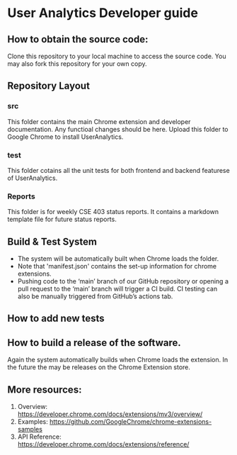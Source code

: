 # User Analytics Developer guide

## How to obtain the source code:
Clone this repository to your local machine to access the source code. You may also fork this repository for your own copy.

## Repository Layout
### src
This folder contains the main Chrome extension and developer documentation. Any functioal changes should be here. Upload this folder to Google Chrome to install UserAnalytics.

### test
This folder cotains all the unit tests for both frontend and backend featurese of UserAnalytics.

### Reports
This folder is for weekly CSE 403 status reports. It contains a markdown template file for future status reports.

## Build & Test System
- The system will be automatically built when Chrome loads the folder. 
- Note that 'manifest.json' contains the set-up information for chrome extensions.
- Pushing code to the ‘main’ branch of our GitHub repository or opening a pull request to the ‘main’ branch will trigger a CI build. CI testing can also be manually triggered from GitHub’s actions tab.

## How to add new tests

## How to build a release of the software.
Again the system automatically builds when Chrome loads the extension. In the future the may be releases on the Chrome Extension store.

## More resources:
1. Overview: https://developer.chrome.com/docs/extensions/mv3/overview/
2. Examples: https://github.com/GoogleChrome/chrome-extensions-samples
3. API Reference: https://developer.chrome.com/docs/extensions/reference/
